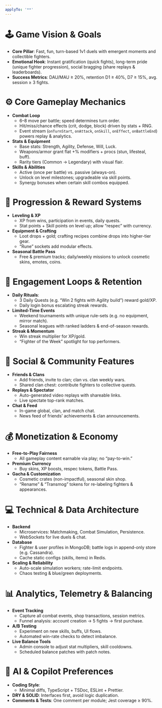 ```yaml
---
applyTo: '**'
---
```


# 🕹️ Game Vision & Goals
- **Core Pillar**: Fast, fun, turn-based 1v1 duels with emergent moments and collectible fighters.  
- **Emotional Hook**: Instant gratification (quick fights), long-term pride (unique fighter progression), social bragging (share replays & leaderboards).  
- **Success Metrics**: DAU/MAU ≥ 20%, retention D1 ≥ 40%, D7 ≥ 15%, avg. session ≥ 3 fights.

# ⚙ Core Gameplay Mechanics
- **Combat Loop**  
  - 6–8 move per battle; speed determines turn order.  
  - Hit/miss/chance effects (crit, dodge, block) driven by stats + RNG.  
  - Event stream (`onTurnStart`, `onAttack`, `onSkill`, `onEffect`, `onBattleEnd`) powers replay & analytics.
- **Stats & Equipment**  
  - Base stats: Strength, Agility, Defense, Will, Luck.  
  - Weapons/armor grant flat +% modifiers + procs (stun, lifesteal, buff).  
  - Rarity tiers (Common → Legendary) with visual flair.
- **Skills & Abilities**  
  - Active (once per battle) vs. passive (always-on).  
  - Unlock on level milestones; upgradeable via skill points.  
  - Synergy bonuses when certain skill combos equipped.

# 🧩 Progression & Reward Systems
- **Leveling & XP**  
  - XP from wins, participation in events, daily quests.  
  - Stat points + Skill points on level up; allow “respec” with currency.
- **Equipment & Crafting**  
  - Loot drops + gold; crafting recipes combine drops into higher-tier gear.  
  - “Rune” sockets add modular effects.
- **Seasonal Battle Pass**  
  - Free & premium tracks; daily/weekly missions to unlock cosmetic skins, emotes, coins.

# 🎯 Engagement Loops & Retention
- **Daily Rituals**:  
  - 3 Daily Quests (e.g. “Win 2 fights with Agility build”) reward gold/XP.  
  - Daily login bonus escalating streak rewards.
- **Limited-Time Events**  
  - Weekend tournaments with unique rule-sets (e.g. no equipment, mirror match).  
  - Seasonal leagues with ranked ladders & end-of-season rewards.
- **Streak & Momentum**  
  - Win streak multiplier for XP/gold.  
  - “Fighter of the Week” spotlight for top performers.

# 🔗 Social & Community Features
- **Friends & Clans**  
  - Add friends, invite to clan; clan vs. clan weekly wars.  
  - Shared clan chest: contribute fighters to collective quests.
- **Replays & Spectator**  
  - Auto-generated video replays with shareable links.  
  - Live spectate top-rank matches.
- **Chat & Feed**  
  - In-game global, clan, and match chat.  
  - News feed of friends’ achievements & clan announcements.

# 💰 Monetization & Economy
- **Free-to-Play Fairness**  
  - All gameplay content earnable via play; no “pay-to-win.”  
- **Premium Currency**  
  - Buy skins, XP boosts, respec tokens, Battle Pass.  
- **Gacha & Customization**  
  - Cosmetic crates (non-impactful), seasonal skin shop.  
  - “Rename” & “Transmog” tokens for re-labeling fighters & appearances.

# 💻 Technical & Data Architecture
- **Backend**  
  - Microservices: Matchmaking, Combat Simulation, Persistence.  
  - WebSockets for live duels & chat.
- **Database**  
  - Fighter & user profiles in MongoDB; battle logs in append-only store (e.g. Cassandra).  
  - Cache static configs (skills, items) in Redis.
- **Scaling & Reliability**  
  - Auto-scale simulation workers; rate-limit endpoints.  
  - Chaos testing & blue/green deployments.

# 📊 Analytics, Telemetry & Balancing
- **Event Tracking**  
  - Capture all combat events, shop transactions, session metrics.  
  - Funnel analysis: account creation → 5 fights → first purchase.
- **A/B Testing**  
  - Experiment on new skills, buffs, UI flows.  
  - Automated win-rate checks to detect imbalance.
- **Live Balance Tools**  
  - Admin console to adjust stat multipliers, skill cooldowns.  
  - Scheduled balance patches with patch notes.

# 🤖 AI & Copilot Preferences
- **Coding Style**:  
  - Minimal diffs, TypeScript + TSDoc, ESLint + Prettier.  
- **DRY & SOLID**: Interfaces first, avoid logic duplication.  
- **Comments & Tests**: One comment per module; Jest coverage ≥ 90%.  
